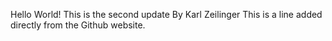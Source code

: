 Hello World!
This is the second update
By Karl Zeilinger
This is a line added directly from the Github website.
